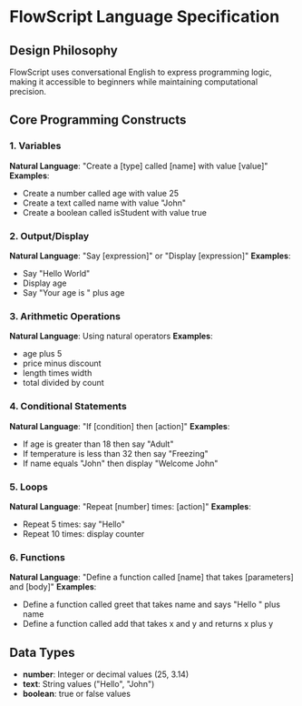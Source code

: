 # FlowScript Language Specification

## Design Philosophy
FlowScript uses conversational English to express programming logic, making it accessible to beginners while maintaining computational precision.

## Core Programming Constructs

### 1. Variables
**Natural Language**: "Create a [type] called [name] with value [value]"
**Examples**:
- Create a number called age with value 25
- Create a text called name with value "John"
- Create a boolean called isStudent with value true

### 2. Output/Display
**Natural Language**: "Say [expression]" or "Display [expression]"
**Examples**:
- Say "Hello World"
- Display age
- Say "Your age is " plus age

### 3. Arithmetic Operations
**Natural Language**: Using natural operators
**Examples**:
- age plus 5
- price minus discount
- length times width
- total divided by count

### 4. Conditional Statements
**Natural Language**: "If [condition] then [action]"
**Examples**:
- If age is greater than 18 then say "Adult"
- If temperature is less than 32 then say "Freezing"
- If name equals "John" then display "Welcome John"

### 5. Loops
**Natural Language**: "Repeat [number] times: [action]"
**Examples**:
- Repeat 5 times: say "Hello"
- Repeat 10 times: display counter

### 6. Functions
**Natural Language**: "Define a function called [name] that takes [parameters] and [body]"
**Examples**:
- Define a function called greet that takes name and says "Hello " plus name
- Define a function called add that takes x and y and returns x plus y

## Data Types
- **number**: Integer or decimal values (25, 3.14)
- **text**: String values ("Hello", "John")
- **boolean**: true or false values